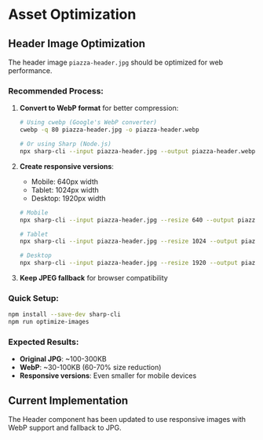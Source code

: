 # Asset Optimization

## Header Image Optimization

The header image `piazza-header.jpg` should be optimized for web performance.

### Recommended Process:

1. **Convert to WebP format** for better compression:
   ```bash
   # Using cwebp (Google's WebP converter)
   cwebp -q 80 piazza-header.jpg -o piazza-header.webp

   # Or using Sharp (Node.js)
   npx sharp-cli --input piazza-header.jpg --output piazza-header.webp --webp
   ```

2. **Create responsive versions**:
   - Mobile: 640px width
   - Tablet: 1024px width
   - Desktop: 1920px width

   ```bash
   # Mobile
   npx sharp-cli --input piazza-header.jpg --resize 640 --output piazza-header-mobile.webp --webp

   # Tablet
   npx sharp-cli --input piazza-header.jpg --resize 1024 --output piazza-header-tablet.webp --webp

   # Desktop
   npx sharp-cli --input piazza-header.jpg --resize 1920 --output piazza-header-desktop.webp --webp
   ```

3. **Keep JPEG fallback** for browser compatibility

### Quick Setup:

```bash
npm install --save-dev sharp-cli
npm run optimize-images
```

### Expected Results:
- **Original JPG**: ~100-300KB
- **WebP**: ~30-100KB (60-70% size reduction)
- **Responsive versions**: Even smaller for mobile devices

## Current Implementation

The Header component has been updated to use responsive images with WebP support and fallback to JPG.
